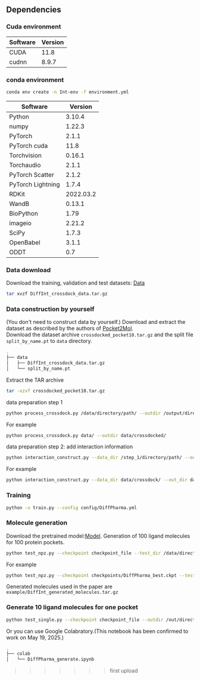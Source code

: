 ## Dependencies

### Cuda environment
| Software     | Version |
|--------------|---------|
| CUDA         | 11.8    |
| cudnn        | 8.9.7   |

### conda environment
```bash
conda env create -n Int-env -f environment.yml
```

| Software          | Version   |
|-------------------|-----------|
| Python            | 3.10.4    |
| numpy             | 1.22.3    |
| PyTorch           | 2.1.1     |
| PyTorch cuda      | 11.8      |
| Torchvision       | 0.16.1    |
| Torchaudio        | 2.1.1     |
| PyTorch Scatter   | 2.1.2     |
| PyTorch Lightning | 1.7.4     |
| RDKit             | 2022.03.2 |
| WandB             | 0.13.1    |
| BioPython         | 1.79      |
| imageio           | 2.21.2    |
| SciPy             | 1.7.3     |
| OpenBabel         | 3.1.1     |
| ODDT              | 0.7       |



### Data download
Download the training, validation and test datasets: [Data]()

```bash
tar xvzf DiffInt_crossdock_data.tar.gz
```

### Data construction by yourself
(You don't need to construct data by yourself.)
Download and extract the dataset as described by the authors of [Pocket2Mol](https://github.com/pengxingang/Pocket2Mol/tree/main/data).  
Download the dataset archive `crossdocked_pocket10.tar.gz` and the split file `split_by_name.pt` to `data` directory.
```bash
.
├── data
│   ├── DiffInt_crossdock_data.tar.gz
│   └── split_by_name.pt
```
Extract the TAR archive
```bash
tar -xzvf crossdocked_pocket10.tar.gz
```

data preparation step 1
```bash
python process_crossdock.py /data/directory/path/ --outdir /output/directory/path/
```
For example
```bash
python process_crossdock.py data/ --outdir data/crossdocked/
```

data preparation step 2: add interaction information
```bash
python interaction_construct.py --data_dir /step_1/directory/path/ --out_dir /step_2/directory/path/ --pdb_dir /pdb_data/directory/path/
```
For example
```bash
python interaction_construct.py --data_dir data/crossdock/ --out_dir data/crossdocked_interaction/ --pdb_dir data/crossdocked_pocket10/
```

### Training
```bash
python -u train.py --config config/DiffPharma.yml
```

### Molecule generation
Download the pretrained model:[Model]().
Generation of 100 ligand molecules for 100 protein pockets.

```bash
python test_npz.py --checkpoint checkpoint_file --test_dir /data/directory/path/ --outdir /out/directory/path/
```
For example
```bash
python test_npz.py --checkpoint checkpoints/DiffPharma_best.ckpt --test_dir DiffInt_crossdock_data/ --outdir sample
```

Generated molecules used in the paper are ```example/DiffInt_generated_molecules.tar.gz ```


### Generate 10 ligand molecules for one pocket
```bash
python test_single.py --checkpoint checkpoint_file --outdir /out/directory/path/ --pdb /pdb/file/path/ --sdf /sdf/file/path/
```

Or you can use Google Colabratory.(This notebook has been confirmed to work on May 19, 2025.)

```bash
.
├── colab
│   └── DiffPharma_generate.ipynb
```
>>>>>>> first upload
